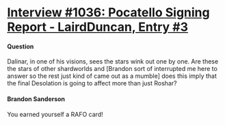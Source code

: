 # [Interview #1036: Pocatello Signing Report - LairdDuncan, Entry #3](https://www.theoryland.com/intvmain.php?i=1036#3)

#### Question

Dalinar, in one of his visions, sees the stars wink out one by one. Are these the stars of other shardworlds and [Brandon sort of interrupted me here to answer so the rest just kind of came out as a mumble] does this imply that the final Desolation is going to affect more than just Roshar?

#### Brandon Sanderson

You earned yourself a RAFO card!

